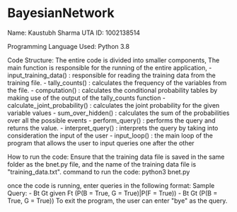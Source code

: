# BayesianNetwork

Name: Kaustubh Sharma
UTA ID: 1002138514

Programming Language Used: Python 3.8

Code Structure:
    The entire code is divided into smaller components, 
    The main function is responsible for the running of the entire application,
    - input_training_data() : responsible for reading the training data from the training file.
    - tally_counts() : calculates the frequency of the variables from the file.
    - computation() : calculates the conditional probability tables by making use of the output of the tally_counts function
    - calculate_joint_probability() : calculates the joint probability for the given variable values
    - sum_over_hidden() : calculates the sum of the probabilities over all the possible events
    - perform_query() : performs the query and returns the value.
    - interpret_query() : interprets the query by taking into consideration the input of the user
    - input_loop() : the main loop of the program that allows the user to input queries one after the other

How to run the code:
    Ensure that the training data file is saved in the same folder as the bnet.py file, and the name of the training data file is "training_data.txt".
command to run the code:
    python3 bnet.py

once the code is running, enter queries in the following format:
Sample Query:
    - Bt Gt given Ft (P(B = True, G = True)|P(F = True))
    - Bt Gt (P(B = True, G = True))
To exit the program, the user can enter "bye" as the query.